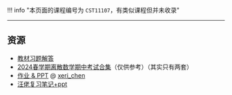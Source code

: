 !!! info "本页面的课程编号为 `CST11107`，有类似课程但并未收录"

---

## 资源  
- [教材习题解答](https://api.ecylt.top/v1/lanzou_link?url=https://cqu-openlib.lanzout.com/iLSoO1wmveab&type=down)
- [2024春学期离散数学期中考试合集](https://api.ecylt.top/v1/lanzou_link?url=https://cqu-openlib.lanzout.com/iU0gV1wmve3e&type=down)（仅供参考）（其实只有两套）
- [作业 & PPT](https://gitee.com/xeri_chen/discretemathcourse2022) @ [xeri_chen](../贡献者/xeri_chen.md)
- [汪佬复习笔记+ppt](https://api.ecylt.top/v1/lanzou_link?url=https://cqu-openlib.lanzout.com/iMkuJ1wmveja&type=down)  
